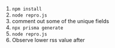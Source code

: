 1. `npm install`
3. `node repro.js`
4. comment out some of the unique fields
5. `npx prisma generate`
3. `node repro.js`
6. Observe lower rss value after